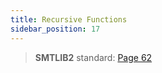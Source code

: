```yaml
---
title: Recursive Functions
sidebar_position: 17
---
```



>  **SMTLIB2** standard: [Page 62](http://smtlib.cs.uiowa.edu/papers/smt-lib-reference-v2.6-r2021-05-12.pdf)
